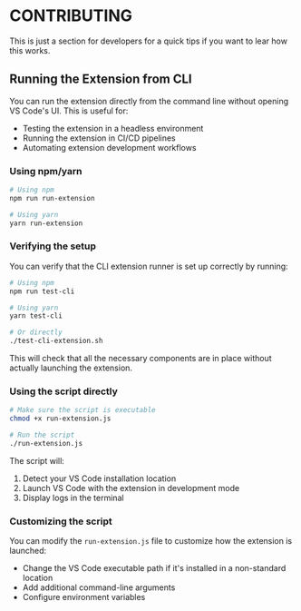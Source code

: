 # CONTRIBUTING

This is just a section for developers for a quick tips if you want to lear how this works.

## Running the Extension from CLI

You can run the extension directly from the command line without opening VS Code's UI. This is useful for:

- Testing the extension in a headless environment
- Running the extension in CI/CD pipelines
- Automating extension development workflows

### Using npm/yarn

```bash
# Using npm
npm run run-extension

# Using yarn
yarn run-extension
```

### Verifying the setup

You can verify that the CLI extension runner is set up correctly by running:

```bash
# Using npm
npm run test-cli

# Using yarn
yarn test-cli

# Or directly
./test-cli-extension.sh
```

This will check that all the necessary components are in place without actually launching the extension.

### Using the script directly

```bash
# Make sure the script is executable
chmod +x run-extension.js

# Run the script
./run-extension.js
```

The script will:
1. Detect your VS Code installation location
2. Launch VS Code with the extension in development mode
3. Display logs in the terminal

### Customizing the script

You can modify the `run-extension.js` file to customize how the extension is launched:

- Change the VS Code executable path if it's installed in a non-standard location
- Add additional command-line arguments
- Configure environment variables